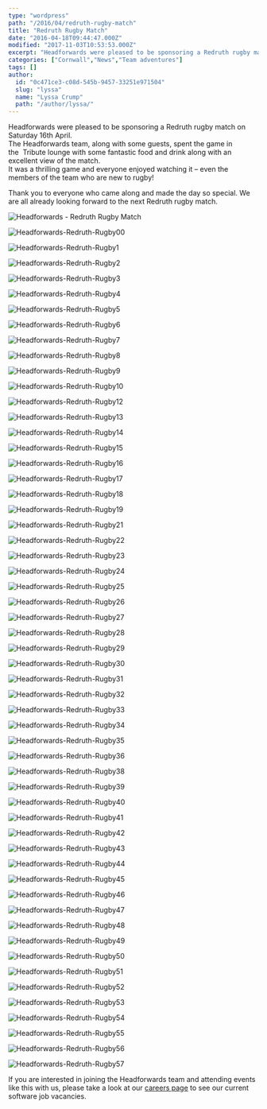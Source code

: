 ```yaml
---
type: "wordpress"
path: "/2016/04/redruth-rugby-match"
title: "Redruth Rugby Match"
date: "2016-04-18T09:44:47.000Z"
modified: "2017-11-03T10:53:53.000Z"
excerpt: "Headforwards were pleased to be sponsoring a Redruth rugby match on Saturday 16th April. The Headforwards team, along with some guests, spent the game in the  Tribute lounge with some fantastic food and drink along with an excellent view of the match. It was a thrilling game and everyone enjoyed watching it – even the members …"
categories: ["Cornwall","News","Team adventures"]
tags: []
author:
  id: "0c471ce3-c08d-545b-9457-33251e971504"
  slug: "lyssa"
  name: "Lyssa Crump"
  path: "/author/lyssa/"
---
```

Headforwards were pleased to be sponsoring a Redruth rugby match on Saturday 16th April.  
The Headforwards team, along with some guests, spent the game in the  Tribute lounge with some fantastic food and drink along with an excellent view of the match.  
It was a thrilling game and everyone enjoyed watching it – even the members of the team who are new to rugby!

Thank you to everyone who came along and made the day so special. We are all already looking forward to the next Redruth rugby match.

<section class="gallery">

![Headforwards - Redruth Rugby Match ](/wp-content/uploads/2016/04/Headforwards-Redruth-Rugby.jpg)

![Headforwards-Redruth-Rugby00](/wp-content/uploads/2016/04/Headforwards-Redruth-Rugby00.jpg)

![Headforwards-Redruth-Rugby1](/wp-content/uploads/2016/04/Headforwards-Redruth-Rugby1.jpg)

![Headforwards-Redruth-Rugby2](/wp-content/uploads/2016/04/Headforwards-Redruth-Rugby2.jpg)

![Headforwards-Redruth-Rugby3](/wp-content/uploads/2016/04/Headforwards-Redruth-Rugby3.jpg)

![Headforwards-Redruth-Rugby4](/wp-content/uploads/2016/04/Headforwards-Redruth-Rugby4.jpg)

![Headforwards-Redruth-Rugby5](/wp-content/uploads/2016/04/Headforwards-Redruth-Rugby5.jpg)

![Headforwards-Redruth-Rugby6](/wp-content/uploads/2016/04/Headforwards-Redruth-Rugby6.jpg)

![Headforwards-Redruth-Rugby7](/wp-content/uploads/2016/04/Headforwards-Redruth-Rugby7.jpg)

![Headforwards-Redruth-Rugby8](/wp-content/uploads/2016/04/Headforwards-Redruth-Rugby8.jpg)

![Headforwards-Redruth-Rugby9](/wp-content/uploads/2016/04/Headforwards-Redruth-Rugby9.jpg)

![Headforwards-Redruth-Rugby10](/wp-content/uploads/2016/04/Headforwards-Redruth-Rugby10.jpg)

![Headforwards-Redruth-Rugby12](/wp-content/uploads/2016/04/Headforwards-Redruth-Rugby12.jpg)

![Headforwards-Redruth-Rugby13](/wp-content/uploads/2016/04/Headforwards-Redruth-Rugby13.jpg)

![Headforwards-Redruth-Rugby14](/wp-content/uploads/2016/04/Headforwards-Redruth-Rugby14.jpg)

![Headforwards-Redruth-Rugby15](/wp-content/uploads/2016/04/Headforwards-Redruth-Rugby15.jpg)

![Headforwards-Redruth-Rugby16](/wp-content/uploads/2016/04/Headforwards-Redruth-Rugby16.jpg)

![Headforwards-Redruth-Rugby17](/wp-content/uploads/2016/04/Headforwards-Redruth-Rugby17.jpg)

![Headforwards-Redruth-Rugby18](/wp-content/uploads/2016/04/Headforwards-Redruth-Rugby18.jpg)

![Headforwards-Redruth-Rugby19](/wp-content/uploads/2016/04/Headforwards-Redruth-Rugby19.jpg)

![Headforwards-Redruth-Rugby21](/wp-content/uploads/2016/04/Headforwards-Redruth-Rugby21.jpg)

![Headforwards-Redruth-Rugby22](/wp-content/uploads/2016/04/Headforwards-Redruth-Rugby22.jpg)

![Headforwards-Redruth-Rugby23](/wp-content/uploads/2016/04/Headforwards-Redruth-Rugby23.jpg)

![Headforwards-Redruth-Rugby24](/wp-content/uploads/2016/04/Headforwards-Redruth-Rugby24.jpg)

![Headforwards-Redruth-Rugby25](/wp-content/uploads/2016/04/Headforwards-Redruth-Rugby25.jpg)

![Headforwards-Redruth-Rugby26](/wp-content/uploads/2016/04/Headforwards-Redruth-Rugby26.jpg)

![Headforwards-Redruth-Rugby27](/wp-content/uploads/2016/04/Headforwards-Redruth-Rugby27.jpg)

![Headforwards-Redruth-Rugby28](/wp-content/uploads/2016/04/Headforwards-Redruth-Rugby28.jpg)

![Headforwards-Redruth-Rugby29](/wp-content/uploads/2016/04/Headforwards-Redruth-Rugby29.jpg)

![Headforwards-Redruth-Rugby30](/wp-content/uploads/2016/04/Headforwards-Redruth-Rugby30.jpg)

![Headforwards-Redruth-Rugby31](/wp-content/uploads/2016/04/Headforwards-Redruth-Rugby31.jpg)

![Headforwards-Redruth-Rugby32](/wp-content/uploads/2016/04/Headforwards-Redruth-Rugby32.jpg)

![Headforwards-Redruth-Rugby33](/wp-content/uploads/2016/04/Headforwards-Redruth-Rugby33.jpg)

![Headforwards-Redruth-Rugby34](/wp-content/uploads/2016/04/Headforwards-Redruth-Rugby34.jpg)

![Headforwards-Redruth-Rugby35](/wp-content/uploads/2016/04/Headforwards-Redruth-Rugby35.jpg)

![Headforwards-Redruth-Rugby36](/wp-content/uploads/2016/04/Headforwards-Redruth-Rugby36.jpg)

![Headforwards-Redruth-Rugby38](/wp-content/uploads/2016/04/Headforwards-Redruth-Rugby38.jpg)

![Headforwards-Redruth-Rugby39](/wp-content/uploads/2016/04/Headforwards-Redruth-Rugby39.jpg)

![Headforwards-Redruth-Rugby40](/wp-content/uploads/2016/04/Headforwards-Redruth-Rugby40.jpg)

![Headforwards-Redruth-Rugby41](/wp-content/uploads/2016/04/Headforwards-Redruth-Rugby41.jpg)

![Headforwards-Redruth-Rugby42](/wp-content/uploads/2016/04/Headforwards-Redruth-Rugby42.jpg)

![Headforwards-Redruth-Rugby43](/wp-content/uploads/2016/04/Headforwards-Redruth-Rugby43.jpg)

![Headforwards-Redruth-Rugby44](/wp-content/uploads/2016/04/Headforwards-Redruth-Rugby44.jpg)

![Headforwards-Redruth-Rugby45](/wp-content/uploads/2016/04/Headforwards-Redruth-Rugby45.jpg)

![Headforwards-Redruth-Rugby46](/wp-content/uploads/2016/04/Headforwards-Redruth-Rugby46.jpg)

![Headforwards-Redruth-Rugby47](/wp-content/uploads/2016/04/Headforwards-Redruth-Rugby47.jpg)

![Headforwards-Redruth-Rugby48](/wp-content/uploads/2016/04/Headforwards-Redruth-Rugby48.jpg)

![Headforwards-Redruth-Rugby49](/wp-content/uploads/2016/04/Headforwards-Redruth-Rugby49.jpg)

![Headforwards-Redruth-Rugby50](/wp-content/uploads/2016/04/Headforwards-Redruth-Rugby50.jpg)

![Headforwards-Redruth-Rugby51](/wp-content/uploads/2016/04/Headforwards-Redruth-Rugby51.jpg)

![Headforwards-Redruth-Rugby52](/wp-content/uploads/2016/04/Headforwards-Redruth-Rugby52.jpg)

![Headforwards-Redruth-Rugby53](/wp-content/uploads/2016/04/Headforwards-Redruth-Rugby53.jpg)

![Headforwards-Redruth-Rugby54](/wp-content/uploads/2016/04/Headforwards-Redruth-Rugby54.jpg)

![Headforwards-Redruth-Rugby55](/wp-content/uploads/2016/04/Headforwards-Redruth-Rugby55.jpg)

![Headforwards-Redruth-Rugby56](/wp-content/uploads/2016/04/Headforwards-Redruth-Rugby56.jpg)

![Headforwards-Redruth-Rugby57](/wp-content/uploads/2016/04/Headforwards-Redruth-Rugby57.jpg)

</section>

If you are interested in joining the Headforwards team and attending events like this with us, please take a look at our [careers page](https://www.headforwards.com/careers/) to see our current software job vacancies.
